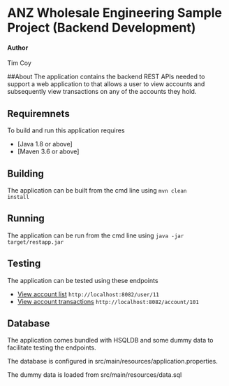 # ANZ Wholesale Engineering Sample Project (Backend Development)
#### Author
Tim Coy

##About
The application contains the backend REST APIs needed to support a web application to that allows a user to view accounts and subsequently view transactions on any of the accounts they hold.

## Requiremnets
To build and run this application requires
* [Java 1.8 or above]
* [Maven 3.6 or above]


## Building
The application can be built from the cmd line using
  <code>mvn clean install</code>

## Running
The application can be run from the cmd line using 
  <code>java -jar target/restapp.jar</code>

## Testing
The application can be tested using these endpoints
* [View account list](http://localhost:8082/user/11) <code>http://localhost:8082/user/11</code>
* [View account transactions](http://localhost:8082/account/101) <code>http://localhost:8082/account/101</code> 

## Database
The application comes bundled with HSQLDB and some dummy data to facilitate testing the endpoints.

The database is configured in src/main/resources/application.properties.

The dummy data is loaded from src/main/resources/data.sql